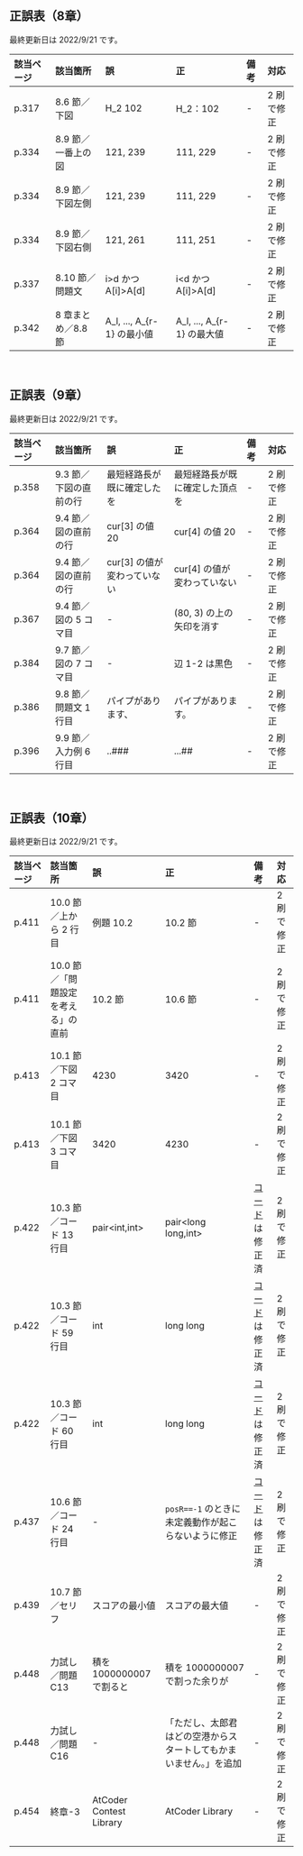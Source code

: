 ## 正誤表（8章）
最終更新日は 2022/9/21 です。

| **該当ページ** | **該当箇所** | **誤** | **正** | **備考** | **対応** |
|:---|:---|:---|:---|:---|:---|
| p.317 | 8.6 節／下図 | H_2 102 | H_2：102 | - | 2 刷で修正 |
| p.334 | 8.9 節／一番上の図 | 121, 239 | 111, 229 | - | 2 刷で修正 |
| p.334 | 8.9 節／下図左側 | 121, 239 | 111, 229 | - | 2 刷で修正 |
| p.334 | 8.9 節／下図右側 | 121, 261 | 111, 251 | - | 2 刷で修正 |
| p.337 | 8.10 節／問題文 | i>d かつ A[i]>A[d] | i<d かつ A[i]>A[d] | - | 2 刷で修正 |
| p.342 | 8 章まとめ／8.8 節 | A_l, ..., A_{r-1} の最小値 | A_l, ..., A_{r-1} の最大値 | - | 2 刷で修正 |

<br />

## 正誤表（9章）
最終更新日は 2022/9/21 です。

| **該当ページ** | **該当箇所** | **誤** | **正** | **備考** | **対応** |
|:---|:---|:---|:---|:---|:---|
| p.358 | 9.3 節／下図の直前の行 | 最短経路長が既に確定したを | 最短経路長が既に確定した頂点を | - | 2 刷で修正 |
| p.364 | 9.4 節／図の直前の行 | cur[3] の値 20 | cur[4] の値 20 | - | 2 刷で修正 |
| p.364 | 9.4 節／図の直前の行 | cur[3] の値が変わっていない | cur[4] の値が変わっていない | - | 2 刷で修正 |
| p.367 | 9.4 節／図の 5 コマ目 | - | (80, 3) の上の矢印を消す | - | 2 刷で修正 |
| p.384 | 9.7 節／図の 7 コマ目 | - | 辺 1-2 は黒色 | - | 2 刷で修正 |
| p.386 | 9.8 節／問題文 1 行目 | パイプがあります、 | パイプがあります。 | - | 2 刷で修正 |
| p.396 | 9.9 節／入力例 6 行目 | ..### | ...## | - | 2 刷で修正 |

<br />

## 正誤表（10章）
最終更新日は 2022/9/21 です。

| **該当ページ** | **該当箇所** | **誤** | **正** | **備考** | **対応** |
|:---|:---|:---|:---|:---|:---|
| p.411 | 10.0 節／上から 2 行目 | 例題 10.2 | 10.2 節 | - | 2 刷で修正 |
| p.411 | 10.0 節／「問題設定を考える」の直前 | 10.2 節 | 10.6 節 | - | 2 刷で修正 |
| p.413 | 10.1 節／下図 2 コマ目 | 4230 | 3420 | - | 2 刷で修正 |
| p.413 | 10.1 節／下図 3 コマ目 | 3420 | 4230 | - | 2 刷で修正 |
| p.422 | 10.3 節／コード 13 行目 | pair<int,int> | pair<long long,int> | [コード](https://github.com/E869120/kyopro-tessoku/blob/main/codes/cpp/chap10/answer_A73.cpp)は修正済 | 2 刷で修正 |
| p.422 | 10.3 節／コード 59 行目 | int | long long | [コード](https://github.com/E869120/kyopro-tessoku/blob/main/codes/cpp/chap10/answer_A73.cpp)は修正済 | 2 刷で修正 |
| p.422 | 10.3 節／コード 60 行目 | int | long long | [コード](https://github.com/E869120/kyopro-tessoku/blob/main/codes/cpp/chap10/answer_A73.cpp)は修正済 | 2 刷で修正 |
| p.437 | 10.6 節／コード 24 行目 | - | <code>posR==-1</code> のときに未定義動作が起こらないように修正 | [コード](https://github.com/E869120/kyopro-tessoku/blob/main/codes/cpp/chap10/answer_A76.cpp)は修正済 | 2 刷で修正 |
| p.439 | 10.7 節／セリフ | スコアの最小値 | スコアの最大値 | - | 2 刷で修正 |
| p.448 | 力試し／問題 C13 | 積を 1000000007 で割ると | 積を 1000000007 で割った余りが | - | 2 刷で修正 |
| p.448 | 力試し／問題 C16 | - | 「ただし、太郎君はどの空港からスタートしてもかまいません。」を追加 | - | 2 刷で修正 |
| p.454 | 終章-3 | AtCoder Contest Library | AtCoder Library | - | 2 刷で修正 |
